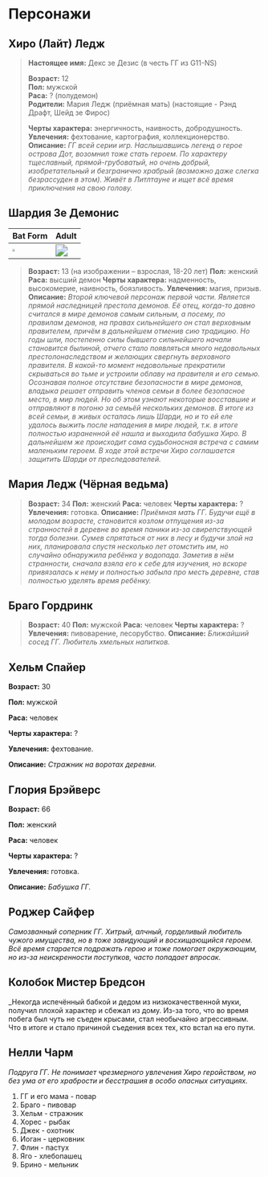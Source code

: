 # Персонажи

## Хиро (Лайт) Ледж

> **Настоящее имя:** Декс зе Дезис (в честь ГГ из G11-NS)
>
> **Возраст:** 12 <br>
> **Пол:** мужской <br>
> **Раса:** ? (полудемон) <br>
> **Родители:** Мария Ледж (приёмная мать) (настоящие - Рэнд Драфт, Шейд зе Фирос)
>
> **Черты характера:** энергичность, наивность, добродушность.
> **Увлечения:** фехтование, картография, коллекционерство.
> **Описание:** _ГГ всей серии игр. Наслышавшись легенд о герое острова Дот, возомнил тоже стать героем. По характеру тщеславный, прямой-грубоватый, но очень добрый, изобретательный и безгранично храбрый (возможно даже слегка безрассуден в этом). Живёт в Литлтауне и ищет всё время приключения на свою голову._  

## Шардия Зе Демонис

| Bat Form | Adult |
| --------------------------------------------------- | ---- |
| <img src="C:\_gamedev\G08-LH\Docs\_images\shardy-bat.gif" style="zoom: 33%;" /> | <img src="C:\_gamedev\G08-LH\Docs\_images\shardy-adult.gif" style="zoom: 150%;" /> |

> **Возраст:** 13 (на изображении – взрослая, 18-20 лет)
> **Пол:** женский
> **Раса:** высший демон
> **Черты характера:** надменность, высокомерие, наивность, боязливость.
> **Увлечения:** магия, призыв.
> **Описание:** _Второй ключевой персонаж первой части. Является прямой наследницей престола демонов. Её отец, когда-то давно считался в мире демонов самым сильным, а посему, по правилам демонов, на правах сильнейшего он стал верховным правителем, причём в дальнейшем отменив сию традицию. Но годы шли, постепенно силы бывшего сильнейшего начали становится былиной, отчего стало появляться много недовольных престолонаследством и желающих свергнуть верховного правителя. В какой-то момент недовольные прекратили скрываться во тьме и устроили облаву на правителя и его семью. Осознавая полное отсутствие безопасности в мире демонов, владыка решает отправить членов семьи в более безопасное место, в мир людей. Но об этом узнают некоторые восставшие и отправляют в погоню за семьёй нескольких демонов. В итоге из всей семьи, в живых осталась лишь Шарди, но и то ей еле удалось выжить после нападения в мире людей, т.к. в итоге полностью израненной её нашла и выходила бабушка Хиро. В дальнейшем же происходит сама судьбоносная встреча с самим маленьким героем.
> В ходе этой встречи Хиро соглашается защитить Шарди от преследователей._ 

## Мария Ледж (Чёрная ведьма)

> **Возраст:** 34
> **Пол:** женский
> **Раса:** человек
> **Черты характера:** ?
> **Увлечения:** готовка.
> **Описание:** _Приёмная мать ГГ. Будучи ещё в молодом возрасте, становится козлом отпущения из-за странностей в деревне во время паники из-за свирепствующей тогда болезни. Сумев спрятаться от них в лесу и будучи злой на них, планировала спустя несколько лет отомстить им, но случайно обнаружила ребёнка у водопада. Заметив в нём странности, сначала взяла его к себе для изучения, но вскоре привязалась к нему и полностью забыла про месть деревне, став полностью уделять время ребёнку._

## Браго Гордринк

> **Возраст:** 40
> **Пол:** мужской
> **Раса:** человек
> **Черты характера:** ?
> **Увлечения:** пивоварение, лесорубство.
> **Описание:** _Ближайший сосед ГГ. Любитель хмельных напитков._

## Хельм Спайер

**Возраст:** 30

**Пол:** мужской

**Раса:** человек

**Черты характера:** ?

**Увлечения:** фехтование.

**Описание:** _Стражник на воротах деревни._

## Глория Брэйверс

**Возраст:** 66

**Пол:** женский

**Раса:** человек

**Черты характера:** ?

**Увлечения:** готовка.

**Описание:** _Бабушка ГГ._

## Роджер Сайфер

_Самозванный соперник ГГ. Хитрый, алчный, горделивый любитель чужого имущества, но в тоже завидующий и восхищающийся героем. Всё время старается подражать герою и тоже помогает окружающим, но из-за неискренности поступков, часто попадает впросак._

## Колобок Мистер Бредсон

_Некогда испечённый бабкой и дедом из низкокачественной муки, получил плохой характер и сбежал из дому. Из-за того, что во время побега был чуть не съеден крысами, стал необычайно агрессивным. Что в итоге и стало причиной съедения всех тех, кто встал на его пути.

## Нелли Чарм

_Подруга ГГ. Не понимает чрезмерного увлечения Хиро геройством, но без ума от его храбрости и бесстрашия в особо опасных ситуациях._  

1. ГГ и его мама - повар
2. Браго - пивовар
3. Хельм - стражник
4. Хорес - рыбак
5. Джек - охотник
6. Иоган - церковник
7. Флин - пастух
8. Яго - хлебопашец
9. Брино - мельник
